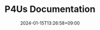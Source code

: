 ---
weight: 1
title: "P4Us Documentation"
description: "ようこそP4Usへ！"
icon: "Chair"
date: "2024-01-15T13:26:58+09:00"
lastmod: "2024-01-15T13:26:58+09:00"
draft: false
toc: true
---